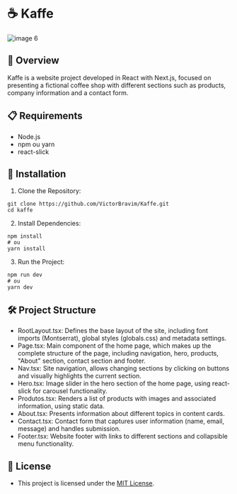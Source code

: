 # ☕ Kaffe

![image 6](https://github.com/VictorBravim/Kaffe/assets/122113588/5bebf963-591f-49f9-b7c1-4bb30b91622b)


## 🚀 Overview

Kaffe is a website project developed in React with Next.js, focused on presenting a fictional coffee shop with different sections such as products, company information and a contact form.

## 📋 Requirements

- Node.js
- npm ou yarn
- react-slick

## 🔧 Installation

1. Clone the Repository:
   
```
git clone https://github.com/VictorBravim/Kaffe.git
cd kaffe
```

2. Install Dependencies:
   
```
npm install
# ou
yarn install
```

3. Run the Project:
   
```
npm run dev
# ou
yarn dev
```

## 🛠️ Project Structure

- RootLayout.tsx: Defines the base layout of the site, including font imports (Montserrat), global styles (globals.css) and metadata settings.
- Page.tsx: Main component of the home page, which makes up the complete structure of the page, including navigation, hero, products, "About" section, contact section and footer.
- Nav.tsx: Site navigation, allows changing sections by clicking on buttons and visually highlights the current section.
- Hero.tsx: Image slider in the hero section of the home page, using react-slick for carousel functionality.
- Produtos.tsx: Renders a list of products with images and associated information, using static data.
- About.tsx: Presents information about different topics in content cards.
- Contact.tsx: Contact form that captures user information (name, email, message) and handles submission.
- Footer.tsx: Website footer with links to different sections and collapsible menu functionality.

## 📄 License

- This project is licensed under the [MIT License](LICENSE).
